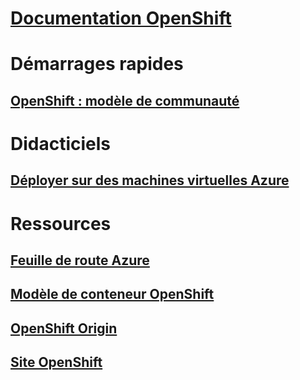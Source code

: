 

# [Documentation OpenShift](index.md)


# Démarrages rapides


## [OpenShift : modèle de communauté](https://azure.microsoft.com/en-us/resources/templates/openshift-origin-rhel/)


# Didacticiels


## [Déployer sur des machines virtuelles Azure](/azure/virtual-machines/linux/openshift-get-started)


# Ressources


## [Feuille de route Azure](https://azure.microsoft.com/roadmap/)


## [Modèle de conteneur OpenShift](https://github.com/Microsoft/openshift-container-platform)


## [OpenShift Origin](https://docs.openshift.org/latest/getting_started/index.html)


## [Site OpenShift](https://docs.openshift.org/latest/welcome/index.html)
